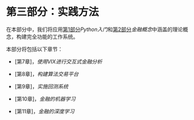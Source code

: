 # 第三部分：实践方法

在本部分中，我们将应用[第1部分](ddb7fcd0-8756-407b-bca9-ce76899126c0.xhtml)*Python入门*和[第2部分](09732ebe-a664-409d-97da-df9836920eae.xhtml)*金融概念*中涵盖的理论概念，构建完全功能的工作系统。

本部分将包括以下章节：

+   [第7章]，*使用VIX进行交互式金融分析*

+   [第8章]，*构建算法交易平台*

+   [第9章]，*实施回测系统*

+   [第10章]，*金融的机器学习*

+   [第11章]，*金融的深度学习*
